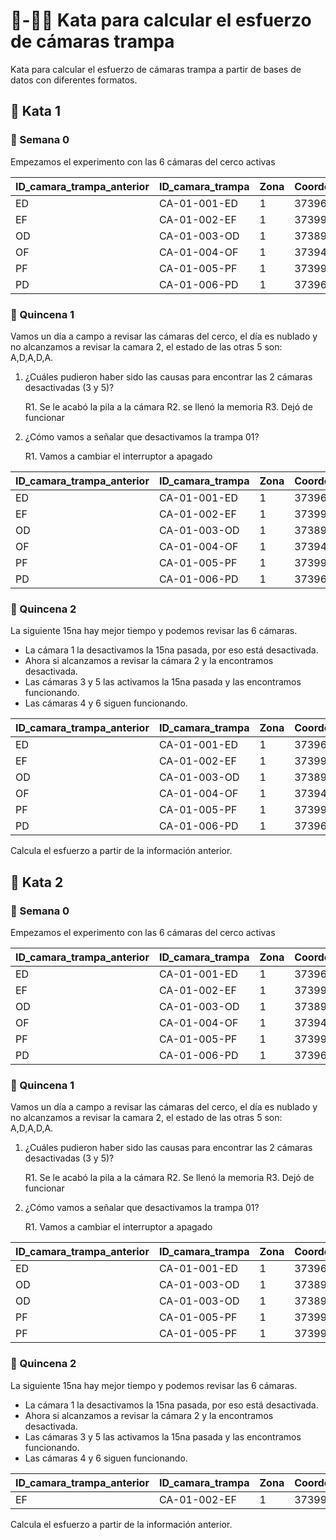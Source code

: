 # 🥋-📸🐱 Kata para calcular el esfuerzo de cámaras trampa
Kata para calcular el esfuerzo de cámaras trampa a partir de bases de datos con diferentes formatos.

## 🥋 Kata 1
### 📆 Semana 0
Empezamos el experimento con las 6 cámaras del cerco activas

| ID_camara_trampa_anterior  | ID_camara_trampa | Zona | Coordenada_Este | Coordenada_Norte | Ubicacion | Revisión | Estado |
|-----|-----|-----|-----|-----|-----|-----|-----|
| ED | CA-01-001-ED | 1 | 373960 | 3196309 | cerco | si | A |
| EF | CA-01-002-EF | 1 | 373993 | 3196320 | cerco | si | A |
| OD | CA-01-003-OD | 1 | 373893 | 3196557 | cerco | si | A |
| OF | CA-01-004-OF | 1 | 373942 | 3196581 | cerco | si | A |
| PF | CA-01-005-PF | 1 | 373993 | 3196320 | cerco | si | A |
| PD | CA-01-006-PD | 1 | 373960 | 3196309 | cerco | si | A |

### 📆 Quincena 1
Vamos un día a campo a revisar las cámaras del cerco, el día es nublado
y no alcanzamos a revisar la camara 2, el estado de las otras 5 son: A,D,A,D,A.
1. ¿Cuáles pudieron haber sido las causas para encontrar las 2 cámaras desactivadas (3 y 5)?
    
    R1. Se le acabó la pila a la cámara
    R2. se llenó la memoria
    R3. Dejó de funcionar

2. ¿Cómo vamos a señalar que desactivamos la trampa 01?

    R1. Vamos a cambiar el interruptor a apagado

| ID_camara_trampa_anterior | ID_camara_trampa | Zona | Coordenada_Este | Coordenada_Norte | Ubicacion |Revisión |Estado |
|-----|-----|-----|-----|-----|-----|-----|-----|
|ED | CA-01-001-ED | 1 | 373960 | 3196309 | cerco | si | A |
|EF | CA-01-002-EF | 1 | 373993 | 3196320 | cerco | no | NA |
|OD | CA-01-003-OD | 1 | 373893 | 3196557 | cerco | si | D |
|OF | CA-01-004-OF | 1 | 373942 | 3196581 | cerco | si | A |
|PF | CA-01-005-PF | 1 | 373993 | 3196320 | cerco | si | D |
|PD | CA-01-006-PD | 1 | 373960 | 3196309 | cerco | si | A |

### 📆 Quincena 2
La siguiente 15na hay mejor tiempo y podemos revisar las 6 cámaras.
- La cámara 1 la desactivamos la 15na pasada, por eso está desactivada.
- Ahora si alcanzamos a revisar la cámara 2 y la encontramos desactivada.
- Las cámaras 3 y 5 las activamos la 15na pasada y las encontramos funcionando.
- Las cámaras 4 y 6 siguen funcionando.

| ID_camara_trampa_anterior | ID_camara_trampa | Zona | Coordenada_Este | Coordenada_Norte | Ubicacion |Revisión |Estado |
|-----|-----|-----|-----|-----|-----|-----|-----|
| ED | CA-01-001-ED | 1 | 373960 | 3196309 | cerco | si | D |
| EF | CA-01-002-EF | 1 | 373993 | 3196320 | cerco | si | D |
| OD | CA-01-003-OD | 1 | 373893 | 3196557 | cerco | si | A |
| OF | CA-01-004-OF | 1 | 373942 | 3196581 | cerco | si | A |
| PF | CA-01-005-PF | 1 | 373993 | 3196320 | cerco | si | A |
| PD | CA-01-006-PD | 1 | 373960 | 3196309 | cerco | si | A |

Calcula el esfuerzo a partir de la información anterior.

## 🥋 Kata 2

### 📆 Semana 0
Empezamos el experimento con las 6 cámaras del cerco activas

| ID_camara_trampa_anterior | ID_camara_trampa | Zona | Coordenada_Este | Coordenada_Norte | Ubicacion |Revisión |Estado |
|-----|-----|-----|-----|-----|-----|-----|-----|
| ED | CA-01-001-ED | 1 | 373960 | 3196309 | cerco | si | A |
| EF | CA-01-002-EF | 1 | 373993 | 3196320 | cerco | si | A |
| OD | CA-01-003-OD | 1 | 373893 | 3196557 | cerco | si | A |
| OF | CA-01-004-OF | 1 | 373942 | 3196581 | cerco | si | A |
| PF | CA-01-005-PF | 1 | 373993 | 3196320 | cerco | si | A |
| PD | CA-01-006-PD | 1 | 373960 | 3196309 | cerco | si | A |

### 📆 Quincena 1
Vamos un día a campo a revisar las cámaras del cerco, el día es nublado
y no alcanzamos a revisar la camara 2, el estado de las otras 5 son: A,D,A,D,A.

1. ¿Cuáles pudieron haber sido las causas para encontrar las 2 cámaras desactivadas (3 y 5)?

    R1. Se le acabó la pila a la cámara
    R2. Se llenó la memoria
    R3. Dejó de funcionar

2. ¿Cómo vamos a señalar que desactivamos la trampa 01?

    R1. Vamos a cambiar el interruptor a apagado

| ID_camara_trampa_anterior | ID_camara_trampa | Zona | Coordenada_Este | Coordenada_Norte | Ubicacion |Revisión |Estado |
|-----|-----|-----|-----|-----|-----|-----|-----|
| ED | CA-01-001-ED | 1 | 373960 | 3196309 | cerco | si | D |
| OD | CA-01-003-OD | 1 | 373893 | 3196557 | cerco | si | D |
| OD | CA-01-003-OD | 1 | 373893 | 3196557 | cerco | si | A |
| PF | CA-01-005-PF | 1 | 373993 | 3196320 | cerco | si | D |
| PF | CA-01-005-PF | 1 | 373993 | 3196320 | cerco | si | A |

### 📆 Quincena 2
La siguiente 15na hay mejor tiempo y podemos revisar las 6 cámaras.

- La cámara 1 la desactivamos la 15na pasada, por eso está desactivada.
- Ahora si alcanzamos a revisar la cámara 2 y la encontramos desactivada.
- Las cámaras 3 y 5 las activamos la 15na pasada y las encontramos funcionando.
- Las cámaras 4 y 6 siguen funcionando.

| ID_camara_trampa_anterior | ID_camara_trampa | Zona | Coordenada_Este | Coordenada_Norte | Ubicacion |Revisión |Estado |
|-----|-----|-----|-----|-----|-----|-----|-----|
| EF | CA-01-002-EF | 1 | 373993 | 3196320 | cerco | si | D |

Calcula el esfuerzo a partir de la información anterior.
